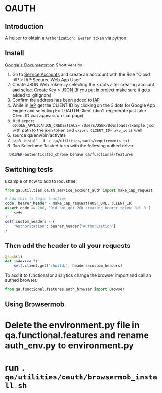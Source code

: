 # OAUTH

## Introduction

A helper to obtain a `Authorization: Bearer token` via python.


## Install

[Google's Documentation](https://cloud.google.com/iap/docs/authentication-howto)
Short version

  1. Go to [Service Accounts](https://console.cloud.google.com/iam-admin/serviceaccounts)
  and create an acccount with the Role "Cloud IAP > IAP-Secured Web App User"
  2. Create JSON Web Token by selecting the 3 dots after creating account and
  select Create Key > JSON (If you put in project make sure it gets added to .gitignore)
  3. Confirm the address has been added to [IAP](https://console.cloud.google.com/iam-admin/IAPproject?)
  4. While in [IAP](https://console.cloud.google.com/iam-admin/IAPproject?)
  get the CLIENT ID by clicking on the 3 dots for Google App Engine and selecting
  Edit OAUTH Client (don't regenerate just take Client ID that appears on that page)
  5. Add `export GOOGLE_APPLICATION_CREDENTIALS='/Users/USER/Downloads/example.json`
  with path to the json token and `export CLIENT_ID=fake_id` as well.
  6. source qa/env/bin/activate
  7. `pip3 install -U -r qa/utilities/oauth/requirements.txt`
  8. Run Seleniume Related tests with the following authed driver

```bash
  DRIVER=authenticated_chrome behave qa/functional/features
```


## Switching tests

Example of how to add to locustfile.

```python
from qa.utilities.oauth.service_account_auth import make_iap_request

# Add this to login function
code, bearer_header = make_iap_request(HOST_URL, CLIENT_ID)
assert code == 200, 'Did not get 200 creating bearer token: %d' % (
    code
)
self.custom_headers = {
    "Authorization": bearer_header["Authorization"]
}

```

## Then add the header to all your requests

```python
@task(1)
def index(self):
    self.client.get('/build/', headers=custom_headers)
```


To add it to functional or analytics change the browser import and call an
authed browser.

```python
from qa.functional.features.auth_browser import Browser
```

## Using Browsermob. 

# Delete the environment.py file in qa.functional.features and rename auth_env.py to environment.py
# run `. qa/utilities/oauth/browsermob_install.sh`

